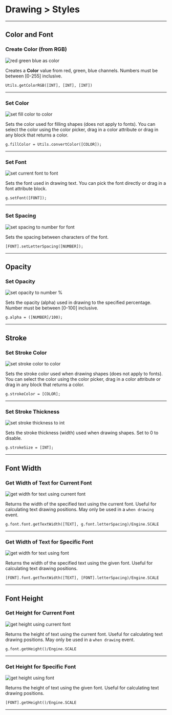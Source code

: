 # Drawing > Styles

***

## Color and Font

### <a name="rgb-to-color"></a> Create Color (from RGB)

![red green blue as color](http://static.stencyl.com/pedia2/block-images/drawing/styles/rgb-to-color.png)

Creates a **Color** value from red, green, blue channels. Numbers must be between [0-255] inclusive.

```
Utils.getColorRGB([INT], [INT], [INT])
```

***

### <a name="set-color"></a> Set Color

![set fill color to color](http://static.stencyl.com/pedia2/block-images/drawing/styles/set-color.png)

Sets the color used for filling shapes (does not apply to fonts). You can select the color using the color picker, drag in a color attribute or drag in any block that returns a color.

```
g.fillColor = Utils.convertColor([COLOR]);
```

***

### <a name="set-font-new"></a> Set Font

![set current font to font](http://static.stencyl.com/pedia2/block-images/drawing/styles/set-font-new.png)

Sets the font used in drawing text. You can pick the font directly or drag in a font attribute block.

```
g.setFont([FONT]);
```

***

### <a name="letter-spacing"></a> Set Spacing

![set spacing to number for font](http://static.stencyl.com/pedia2/block-images/drawing/styles/letter-spacing.png)

Sets the spacing between characters of the font.

```
[FONT].setLetterSpacing([NUMBER]);
```

***

## Opacity

### <a name="set-alpha"></a> Set Opacity

![set opacity to number %](http://static.stencyl.com/pedia2/block-images/drawing/styles/set-alpha.png)

Sets the opacity (alpha) used in drawing to the specified percentage. Number must be between [0-100] inclusive.

```
g.alpha = ([NUMBER]/100);
```

***

## Stroke

### <a name="set-stroke-color"></a> Set Stroke Color

![set stroke color to color](http://static.stencyl.com/pedia2/block-images/drawing/styles/set-stroke-color.png)

Sets the stroke color used when drawing shapes (does not apply to fonts). You can select the color using the color picker, drag in a color attribute or drag in any block that returns a color.

```
g.strokeColor = [COLOR];
```

***

### <a name="set-thickness"></a> Set Stroke Thickness

![set stroke thickness to int](http://static.stencyl.com/pedia2/block-images/drawing/styles/set-thickness.png)

Sets the stroke thickness (width) used when drawing shapes. Set to 0 to disable.

```
g.strokeSize = [INT];
```

***

## Font Width

### <a name="get-font-width"></a> Get Width of Text for Current Font

![get width for text using current font](http://static.stencyl.com/pedia2/block-images/drawing/styles/get-font-width.png)

Returns the width of the specified text using the current font. Useful for calculating text drawing positions. May only be used in a `when drawing` event.

```
g.font.font.getTextWidth([TEXT], g.font.letterSpacing)/Engine.SCALE
```

***

### <a name="get-font-width2-new"></a> Get Width of Text for Specific Font

![get width for text using font](http://static.stencyl.com/pedia2/block-images/drawing/styles/get-font-width2-new.png)

Returns the width of the specified text using the given font. Useful for calculating text drawing positions.

```
[FONT].font.getTextWidth([TEXT], [FONT].letterSpacing)/Engine.SCALE
```

***

## Font Height

### <a name="get-font-height"></a> Get Height for Current Font

![get height using current font](http://static.stencyl.com/pedia2/block-images/drawing/styles/get-font-height.png)

Returns the height of text using the current font. Useful for calculating text drawing positions. May only be used in a `when drawing` event.

```
g.font.getHeight()/Engine.SCALE
```

***

### <a name="get-font-height2-new"></a> Get Height for Specific Font

![get height using font](http://static.stencyl.com/pedia2/block-images/drawing/styles/get-font-height2-new.png)

Returns the height of text using the given font. Useful for calculating text drawing positions.

```
[FONT].getHeight()/Engine.SCALE
```

***
